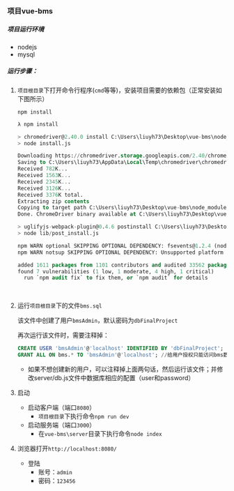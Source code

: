 ### 项目vue-bms

##### 项目运行环境

* nodejs
* mysql

##### 运行步骤：

1. `项目根目录`下打开命令行程序(`cmd`等等)，安装项目需要的依赖包（正常安装如下图所示）

   `npm install` 

   ```sql
   λ npm install

   > chromedriver@2.40.0 install C:\Users\liuyh73\Desktop\vue-bms\node_modules\chromedriver
   > node install.js

   Downloading https://chromedriver.storage.googleapis.com/2.40/chromedriver_win32.zip
   Saving to C:\Users\liuyh73\AppData\Local\Temp\chromedriver\chromedriver_win32.zip
   Received 782K...
   Received 1563K...
   Received 2345K...
   Received 3126K...
   Received 3376K total.
   Extracting zip contents
   Copying to target path C:\Users\liuyh73\Desktop\vue-bms\node_modules\chromedriver\lib\chromedriver
   Done. ChromeDriver binary available at C:\Users\liuyh73\Desktop\vue-bms\node_modules\chromedriver\lib\chromedriver\chromedriver.exe

   > uglifyjs-webpack-plugin@0.4.6 postinstall C:\Users\liuyh73\Desktop\vue-bms\node_modules\webpack\node_modules\uglifyjs-webpack-plugin
   > node lib/post_install.js

   npm WARN optional SKIPPING OPTIONAL DEPENDENCY: fsevents@1.2.4 (node_modules\fsevents):
   npm WARN notsup SKIPPING OPTIONAL DEPENDENCY: Unsupported platform for fsevents@1.2.4: wanted {"os":"darwin","arch":"any"} (current: {"os":"win32","arch":"x64"})

   added 1611 packages from 1101 contributors and audited 33562 packages in 113.399s
   found 7 vulnerabilities (1 low, 1 moderate, 4 high, 1 critical)
     run `npm audit fix` to fix them, or `npm audit` for details
   ```

   ​

2. 运行`项目根目录`下的文件`bms.sql`

   该文件中创建了用户`bmsAdmin`，默认密码为`dbFinalProject`

   再次运行该文件时，需要注释掉：

   ```sql
   CREATE USER 'bmsAdmin'@'localhost' IDENTIFIED BY 'dbFinalProject';
   GRANT ALL ON bms.* TO 'bmsAdmin'@'localhost'; //给用户授权只能访问bms数据库
   ```
   - 如果不想创建新的用户，可以注释掉上面两句话，然后运行该文件；并修改server/db.js文件中数据库相应的配置（user和password）

3. 启动

   * 启动客户端（端口`8080`）
     * `项目根目录`下执行命令`npm run dev`
   * 启动服务端（端口`3000`）
     * 在`vue-bms\server`目录下执行命令`node index`

4. 浏览器打开`http://localhost:8080/`

   * 登陆
     * 账号：`admin`
     * 密码：`123456`
